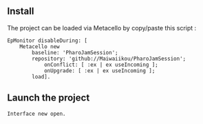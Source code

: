 ## Install

The project can be loaded via Metacello by copy/paste this script : 

```smalltalk
EpMonitor disableDuring: [
    Metacello new
        baseline: 'PharoJamSession';
        repository: 'github://Maiwaiikou/PharoJamSession';
            onConflict: [ :ex | ex useIncoming ];
            onUpgrade: [ :ex | ex useIncoming ];
        load].
```

## Launch the project

```smalltalk
Interface new open.
```